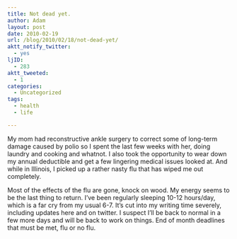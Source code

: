 ```yaml
---
title: Not dead yet.
author: Adam
layout: post
date: 2010-02-19
url: /blog/2010/02/18/not-dead-yet/
aktt_notify_twitter:
  - yes
ljID:
  - 283
aktt_tweeted:
  - 1
categories:
  - Uncategorized
tags:
  - health
  - life

---
```

My mom had reconstructive ankle surgery to correct some of long-term damage caused by polio so I spent the last few weeks with her, doing laundry and cooking and whatnot. I also took the opportunity to wear down my annual deductible and get a few lingering medical issues looked at. And while in Illinois, I picked up a rather nasty flu that has wiped me out completely.

Most of the effects of the flu are gone, knock on wood. My energy seems to be the last thing to return. I&#8217;ve been regularly sleeping 10-12 hours/day, which is a far cry from my usual 6-7. It&#8217;s cut into my writing time severely, including updates here and on twitter. I suspect I&#8217;ll be back to normal in a few more days and will be back to work on things. End of month deadlines that must be met, flu or no flu.